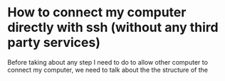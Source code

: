# How to connect my computer directly with ssh (without any third party services)

Before taking about any step I need to do to allow other computer to connect my computer, we need to talk about the the structure of the 